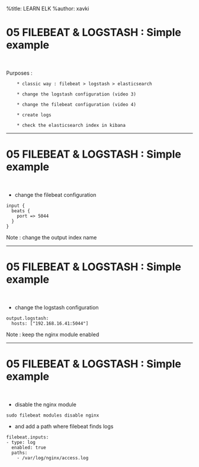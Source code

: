 %title: LEARN ELK
%author: xavki

# 05 FILEBEAT & LOGSTASH : Simple example

<br>

Purposes :

		* classic way : filebeat > logstash > elasticsearch

		* change the logstash configuration (video 3)

		* change the filebeat configuration (video 4)

		* create logs

		* check the elasticsearch index in kibana

------------------------------------------------------------------

# 05 FILEBEAT & LOGSTASH : Simple example


<br>

* change the filebeat configuration

```
input {
  beats {
    port => 5044
  }
}
```

Note : change the output index name

------------------------------------------------------------------

# 05 FILEBEAT & LOGSTASH : Simple example


<br>

* change the logstash configuration

```
output.logstash:
  hosts: ["192.168.16.41:5044"]
```

Note : keep the nginx module enabled

------------------------------------------------------------------

# 05 FILEBEAT & LOGSTASH : Simple example


<br>

* disable the nginx module

```
sudo filebeat modules disable nginx
```

* and add a path where filebeat finds logs

```
filebeat.inputs:
- type: log
  enabled: true
  paths:
    - /var/log/nginx/access.log
```

